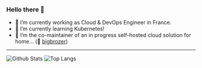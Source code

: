 ### Hello there 👋

- 🔭 I’m currently working as Cloud & DevOps Engineer in France.
- 🌱 I’m currently learning Kubernetes!
- 🔨 I’m the co-maintainer of an in progress self-hosted cloud solution for home... (👋 [bigbrozer](https://github.com/bigbrozer/))

---

![Github Stats](https://github-readme-stats.vercel.app/api?username=link-webcreations&hide_rank=true&custom_title=link-webcreations%20GitHub%20Stats&show_icons=true&cache_seconds=86400&theme=darcula&include_all_commits=true&bg_color=00000000&hide_border=true&rank_icon=github)
![Top Langs](https://github-readme-streak-stats.herokuapp.com?user=link-webcreations&theme=darcula&hide_border=true&background=00000000)

<!--
**link-webcreations/link-webcreations** is a ✨ _special_ ✨ repository because its `README.md` (this file) appears on your GitHub profile.

Here are some ideas to get you started:

- 🔭 I’m currently working on ...
- 🌱 I’m currently learning ...
- 👯 I’m looking to collaborate on ...
- 🤔 I’m looking for help with ...
- 💬 Ask me about ...
- 📫 How to reach me: ...
- 😄 Pronouns: ...
- ⚡ Fun fact: ...
-->
